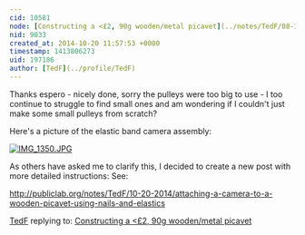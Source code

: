 ```yaml
---
cid: 10581
node: [Constructing a <£2, 90g wooden/metal picavet](../notes/TedF/08-18-2013/constructing-a-2-90g-wooden-metal-picavet)
nid: 9033
created_at: 2014-10-20 11:57:53 +0000
timestamp: 1413806273
uid: 197186
author: [TedF](../profile/TedF)
---
```


Thanks espero - nicely done, sorry the pulleys were too big to use - I too continue to struggle to find small ones and am wondering if I couldn't just make some small pulleys from scratch?

Here's a picture of the elastic band camera assembly:

[![IMG_1350.JPG](https://i.publiclab.org/system/images/photos/000/007/526/medium/IMG_1350.JPG)](https://i.publiclab.org/system/images/photos/000/007/526/original/IMG_1350.JPG)

As others have asked me to clarify this, I decided to create a new post with more detailed instructions: See:

http://publiclab.org/notes/TedF/10-20-2014/attaching-a-camera-to-a-wooden-picavet-using-nails-and-elastics

[TedF](../profile/TedF) replying to: [Constructing a <£2, 90g wooden/metal picavet](../notes/TedF/08-18-2013/constructing-a-2-90g-wooden-metal-picavet)

